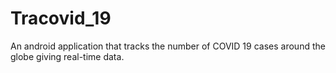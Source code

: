 # Tracovid_19
An android application that tracks the number of COVID 19 cases around the globe giving real-time data.
